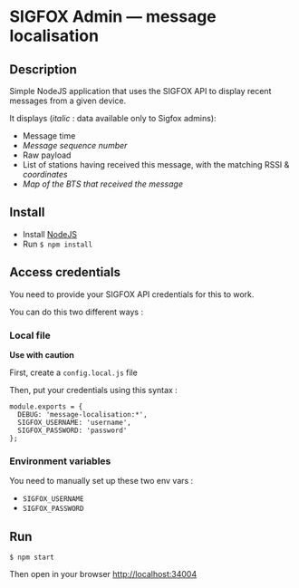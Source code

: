 # SIGFOX Admin — message localisation

## Description

Simple NodeJS application that uses the SIGFOX API to display recent messages from a given device.

It displays (_italic_ : data available only to Sigfox admins):

* Message time
* _Message sequence number_
* Raw payload
* List of stations having received this message, with the matching RSSI & _coordinates_
* _Map of the BTS that received the message_

## Install

* Install [NodeJS](http://nodejs.org/)
* Run `$ npm install`

## Access credentials

You need to provide your SIGFOX API credentials for this to work.

You can do this two different ways :


### Local file

**Use with caution**

First, create a `config.local.js` file

Then, put your credentials using this syntax :

```
module.exports = {
  DEBUG: 'message-localisation:*',
  SIGFOX_USERNAME: 'username',
  SIGFOX_PASSWORD: 'password'
};
```

### Environment variables

You need to manually set up these two env vars :

* `SIGFOX_USERNAME`
* `SIGFOX_PASSWORD`


## Run

```
$ npm start
```

Then open in your browser [http://localhost:34004](http://localhost:34004)
